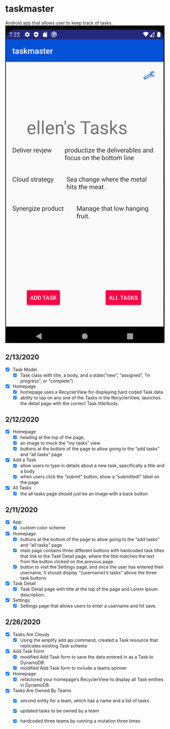 # taskmaster

Android app that allows user to keep track of tasks.
![homepage](screenshots/myTasks3.1.png)

## 2/13/2020
- [X] Task Model
    - [X] Task class with title, a body, and a state(“new”, “assigned”, “in progress”, or “complete”)

- [X] Homepage
    - [X] homepage uses a RecyclerView for displaying hard coded Task data
    - [X] ability to tap on any one of the Tasks in the RecyclerView, launches the detail page with the correct Task title/body.

## 2/12/2020
- [X] Homepage
    - [X] heading at the top of the page, 
    - [X] an image to mock the “my tasks” view
    - [X] buttons at the bottom of the page to allow going to the “add tasks” and “all tasks” page

- [X] Add a Task
    - [X] allow users to type in details about a new task, specifically a title and a body
    - [x] when users click the “submit” button, show a “submitted!” label on the page

- [X] All Tasks
    - [X] the all tasks page should just be an image with a back button

## 2/11/2020
- [X] App
    - [X] custom color scheme
- [X] Homepage
    - [X] buttons at the bottom of the page to allow going to the “add tasks” and “all tasks” page
    - [X] main page contains three different buttons with hardcoded task titles that link to the Task Detail page, where the title matches the text from the button clicked on the prevous page.
    - [X] button to visit the Settings page, and once the user has entered their username, it should display “{username}’s tasks” above the three task buttons
- [X] Task Detail
    - [X] Task Detail page with title at the top of the page and Lorem Ipsum description.
- [X] Settings
    - [X] Settings page that allows users to enter a username and hit save.
## 2/26/2020
- [X] Tasks Are Cloudy
    - [X] Using the amplify add api command, created a Task resource that replicates existing Task schema
- [X] Add Task Form
    - [X] modified Add Task form to save the data entered in as a Task to DynamoDB.
    - [X] modified Add Task form to include a teams spinner
- [X] Homepage
    - [X] refactored your homepage’s RecyclerView to display all Task entities in DynamoDB.
- [X] Tasks Are Owned By Teams
    - [X] second entity for a team, which has a name and a list of tasks
    - [X] updated tasks to be owned by a team
    - [X] hardcoded three teams by running a mutation three times

    
